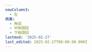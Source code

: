 ```yaml
---
newColumn3:
  - 左
病巣:
  - 角回
  - 中側頭回
  - 下側頭回
lastmod: '2025-02-27'
last_edited: 2025-02-27T00:00:00.000Z
---
```



